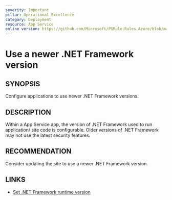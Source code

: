 ```yaml
---
severity: Important
pillar: Operational Excellence
category: Deployment
resource: App Service
online version: https://github.com/Microsoft/PSRule.Rules.Azure/blob/main/docs/en/rules/Azure.AppService.NETVersion.md
---
```


# Use a newer .NET Framework version

## SYNOPSIS

Configure applications to use newer .NET Framework versions.

## DESCRIPTION

Within a App Service app, the version of .NET Framework used to run application/ site code is configurable.
Older versions of .NET Framework may not use the latest security features.

## RECOMMENDATION

Consider updating the site to use a newer .NET Framework version.

## LINKS

- [Set .NET Framework runtime version](https://docs.microsoft.com/azure/app-service/configure-language-dotnet-framework#set-net-framework-runtime-version)
